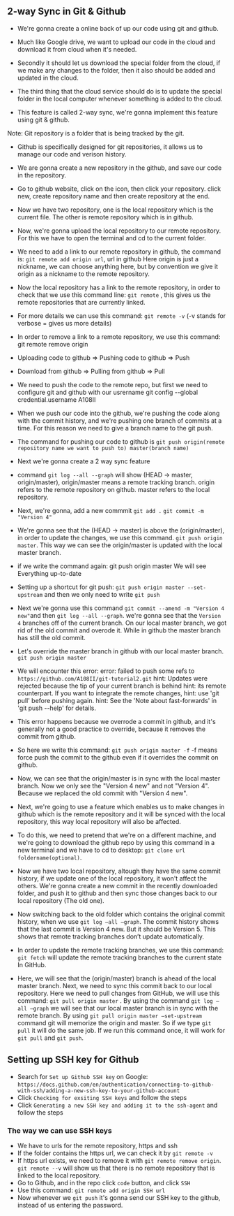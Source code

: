 ## 2-way Sync in Git & Github

- We're gonna create a online back of up our code using git and github.

- Much like Google drive, we want to upload our code in the cloud and download it from cloud when it's needed. 

- Secondly it should let us download the special folder from the cloud, if we make any changes to the folder, then it also should be added and updated in the cloud. 

- The third thing that the cloud service should do is to update the special folder in the local computer whenever something is added to the cloud. 

- This feature is called 2-way sync, we're gonna implement this feature using git & github. 

Note: Git repository is a folder that is being tracked by the git. 

- Github is specifically designed for git repositories, it allows us to manage our code and verison history. 

- We are gonna create a new repository in the github, and save our code in the repository.

- Go to github website, click on the icon, then click your repository. click new, create repository name and then create repository at the end. 

- Now we have two repository, one is the local repository which is the current file. The other is remote repository which is in github.

- Now, we're gonna upload the local repository to our remote repository. For this we have to open the terminal and cd to the current folder. 

- We need to add a link to our remote repository in github, the command is: `git remote add origin url`, url in github
Here origin is just a nickname, we can choose anything here, but by convention we give it origin as a nickname to the remote repository. 

- Now the local repository has a link to the remote repository, in order to check that we use this command line: `git remote` , this gives us the remote repositories that are currently linked. 

- For more details we can use this command: `git remote -v` (-v stands for verbose = gives us more details)

- In order to remove a link to a remote repository, we use this command: git remote remove origin

- Uploading code to github => Pushing code to github => Push
- Download from github => Pulling from github => Pull 

- We need to push the code to the remote repo, but
first we need to configure git and github with our usrername
git config --global credential.username A108II

- When we push our code into the github, we're pushing the code along with the commit history, and we're pushing one branch of commits at a time. For this reason we need to give a branch name to the git push. 

- The command for pushing our code to github is  `git push origin(remote repository name we want to push to) master(branch name)`

- Next we're gonna create a 2 way sync feature 

- command `git log --all --graph` will show  (HEAD -> master, origin/master), origin/master means a remote tracking branch. origin refers to the remote repository on github. master refers to the local repository. 

- Next, we're gonna, add a new commmit
`git add .`
`git commit -m "Version 4"`
 
- We're gonna see that the (HEAD -> master) is above the  (origin/master), in order to update the changes, we use this command. `git push origin master`. This way we can see the origin/master is updated with the local master branch.

- if we write the command again: 
git push origin master
We will see Everything up-to-date

- Setting up a shortcut for git push:
`git push origin master --set-upstream`
and then we only need to write `git push` 


- Next we're gonna use this command `git commit --amend -m "Version 4 new"`and then `git log --all --graph`. we're gonna see that the  `Version 4` branches off of the current branch. On our local master branch, we got rid of the old commit and overode it. While in github the master branch has still the old commit.

- Let's override the master branch in github with our local master branch.
`git push origin master`
- We will encounter this error: 
error: failed to push some refs to `https://github.com/A108II/git-tutorial2.git`
hint: Updates were rejected because the tip of your current branch is behind
hint: its remote counterpart. If you want to integrate the remote changes,
hint: use 'git pull' before pushing again.
hint: See the 'Note about fast-forwards' in 'git push --help' for details.

- This error happens because we overrode a commit in github, and it's generally not a good practice to override, because it removes the commit from github.  

- So here we write this command: `git push origin master -f` -f means force push the commit to the github even if it overrides the commit on github. 

- Now, we can see that the origin/master is in sync with the local master branch. Now we only see the "Version 4 new" and not "Version 4". Because we replaced the old commit with "Version 4 new". 

- Next, we're going to use a feature which enables us to make changes in github which is the remote repository and it will be synced with the local repository, this way local repository will also be affected. 

- To do this, we need to pretend that we're on a different machine, and we're going to download the github repo by using this command in a new terminal and we have to cd to desktop: `git clone url foldername(optional)`. 

- Now we have two local repository, altough they have the same commit history, if we update one of the local repository, it won't affect the others. We're gonna create a new commit in the recently downloaded folder, and push it to github and then sync those changes back to our local repository (The old one). 

- Now switching back to the old folder which contains the original commit history, when we use `git log —all —graph`. The commit history shows that the last commit is Version 4 new. But it should be Version 5. This shows that remote tracking branches don’t update automatically. 

- In order to update the remote tracking branches, we use this command: `git fetch` will update the remote tracking branches to the current state In GitHub. 

- Here, we will see that the (origin/master) branch is ahead of the local master branch. Next, we need to sync this commit back to our local repository. Here we need to pull changes from GitHub, we will use this command: `git pull origin master`  . By using the command `git log —all —graph` we will see that our local  master branch is in sync with the remote branch. By using `git pull origin master —set-upstream` command git will memorize the origin and master. So if we type `git pull` it will do the same job. If we run this command once, it will work for `git pull` and `git push`. 

## Setting up SSH key for Github

- Search for `Set up Github SSH key` on Google: `https://docs.github.com/en/authentication/connecting-to-github-with-ssh/adding-a-new-ssh-key-to-your-github-account`
- Click `Checking for exsiting SSH keys` and follow the steps
- Click `Generating a new SSH key and adding it to the ssh-agent` and follow the steps


### The way we can use SSH keys
- We have to urls for the remote repository, https and ssh
- If the folder contains the https url, we can check it by `git remote -v`
- If https url exists, we need to remove it with `git remote remove origin`. `git remote --v` will show us that there is no remote repository that is linked to the local repository. 
- Go to Github, and in the repo click `code` button, and click `SSH`
- Use this command: `git remote add origin SSH url`
- Now whenever we `git push` it's gonna send our SSH key to the github, instead of us entering the password. 










 






